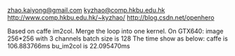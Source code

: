 zhao.kaiyong@gmail.com
kyzhao@comp.hkbu.edu.hk
http://www.comp.hkbu.edu.hk/~kyzhao/
http://blog.csdn.net/openhero

Based on caffe im2col.
Merge the loop into one kernel.
On GTX640:
image 256*256 with 3 channels
batch size is 128
The time show as below:
caffe is 106.883766ms
bu_im2col is 22.095470ms